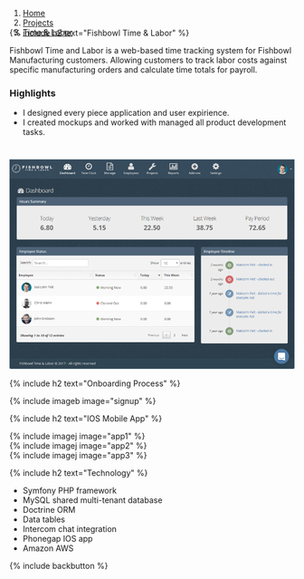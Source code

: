 <ol class="breadcrumbs" style="margin-bottom: -30px!important;">
  <li><a href="/"><span>Home</span></a></li>
  <li><a href="/#projects"><span>Projects</span></a></li>
  <li><a href="/workforce/"><span>Time &amp; Labor</span></a></li>       
</ol>

{% include h2 text="Fishbowl Time & Labor" %}

Fishbowl Time and Labor is a web-based time tracking system for Fishbowl Manufacturing customers. Allowing customers to track labor costs against specific manufacturing orders and calculate time totals for payroll.

### Highlights

- I designed every piece application and user expirience.
- I created mockups and worked with managed all product development tasks.

<p style="margin-top: 40px;"><img src="/assets/images/workforce2.png" alt="workforce2"></p>

{% include h2 text="Onboarding Process" %}

{% include imageb image="signup" %}

{% include h2 text="IOS Mobile App" %}

<div class="row">
  <div class="col-xs-4">
    {% include imagej image="app1" %}
  </div>
  <div class="col-xs-4">
    {% include imagej image="app2" %}
  </div>
  <div class="col-xs-4">
    {% include imagej image="app3" %}
  </div>
</div>

{% include h2 text="Technology" %}

- Symfony PHP framework
- MySQL shared multi-tenant database
- Doctrine ORM
- Data tables
- Intercom chat integration
- Phonegap IOS app
- Amazon AWS

{% include backbutton %}
